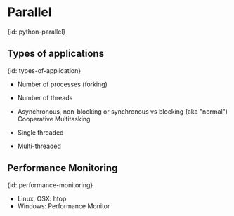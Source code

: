 # Parallel
{id: python-parallel}

## Types of applications
{id: types-of-application}

* Number of processes (forking)
* Number of threads
* Asynchronous, non-blocking or synchronous vs blocking (aka "normal") Cooperative Multitasking


* Single threaded
* Multi-threaded


## Performance Monitoring
{id: performance-monitoring}

* Linux, OSX: htop
* Windows: Performance Monitor
